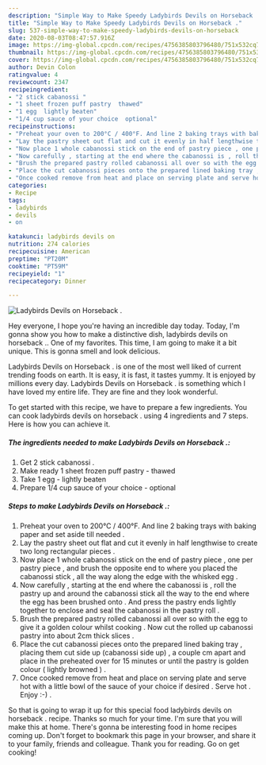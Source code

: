 ```yaml
---
description: "Simple Way to Make Speedy Ladybirds Devils on Horseback ."
title: "Simple Way to Make Speedy Ladybirds Devils on Horseback ."
slug: 537-simple-way-to-make-speedy-ladybirds-devils-on-horseback
date: 2020-08-03T08:47:57.916Z
image: https://img-global.cpcdn.com/recipes/4756385803796480/751x532cq70/ladybirds-devils-on-horseback-recipe-main-photo.jpg
thumbnail: https://img-global.cpcdn.com/recipes/4756385803796480/751x532cq70/ladybirds-devils-on-horseback-recipe-main-photo.jpg
cover: https://img-global.cpcdn.com/recipes/4756385803796480/751x532cq70/ladybirds-devils-on-horseback-recipe-main-photo.jpg
author: Devin Colon
ratingvalue: 4
reviewcount: 2347
recipeingredient:
- "2 stick cabanossi "
- "1 sheet frozen puff pastry  thawed"
- "1 egg  lightly beaten"
- "1/4 cup sauce of your choice  optional"
recipeinstructions:
- "Preheat your oven to 200°C / 400°F. And line 2 baking trays with baking paper and set aside till needed ."
- "Lay the pastry sheet out flat and cut it evenly in half lengthwise to create two long rectangular pieces ."
- "Now place 1 whole cabanossi stick on the end of pastry piece , one per pastry piece , and brush the opposite end to where you placed the cabanossi stick , all the way along the edge with the whisked egg ."
- "Now carefully , starting at the end where the cabanossi is , roll the pastry up and around the cabanossi stick all the way to the end where the egg has been brushed onto . And press the pastry ends lightly together to enclose and seal the cabanossi in the pastry roll ."
- "Brush the prepared pastry rolled cabanossi all over so with the egg to give it a golden colour whilst cooking . Now cut the rolled up cabanossi pastry into about 2cm thick slices ."
- "Place the cut cabanossi pieces onto the prepared lined baking tray , placing them cut side up (cabanossi side up) , a couple cm apart and place in the preheated over for 15 minutes or until the pastry is golden colour ( lightly browned ) ."
- "Once cooked remove from heat and place on serving plate and serve hot with a little bowl of the sauce of your choice if desired . Serve hot . Enjoy :-) ."
categories:
- Recipe
tags:
- ladybirds
- devils
- on

katakunci: ladybirds devils on 
nutrition: 274 calories
recipecuisine: American
preptime: "PT20M"
cooktime: "PT59M"
recipeyield: "1"
recipecategory: Dinner

---
```



![Ladybirds Devils on Horseback .](https://img-global.cpcdn.com/recipes/4756385803796480/751x532cq70/ladybirds-devils-on-horseback-recipe-main-photo.jpg)

Hey everyone, I hope you're having an incredible day today. Today, I'm gonna show you how to make a distinctive dish, ladybirds devils on horseback .. One of my favorites. This time, I am going to make it a bit unique. This is gonna smell and look delicious.

Ladybirds Devils on Horseback . is one of the most well liked of current trending foods on earth. It is easy, it is fast, it tastes yummy. It is enjoyed by millions every day. Ladybirds Devils on Horseback . is something which I have loved my entire life. They are fine and they look wonderful.




To get started with this recipe, we have to prepare a few ingredients. You can cook ladybirds devils on horseback . using 4 ingredients and 7 steps. Here is how you can achieve it.

<!--inarticleads1-->

##### The ingredients needed to make Ladybirds Devils on Horseback .:

1. Get 2 stick cabanossi .
1. Make ready 1 sheet frozen puff pastry - thawed
1. Take 1 egg - lightly beaten
1. Prepare 1/4 cup sauce of your choice - optional




<!--inarticleads2-->

##### Steps to make Ladybirds Devils on Horseback .:

1. Preheat your oven to 200°C / 400°F. And line 2 baking trays with baking paper and set aside till needed .
1. Lay the pastry sheet out flat and cut it evenly in half lengthwise to create two long rectangular pieces .
1. Now place 1 whole cabanossi stick on the end of pastry piece , one per pastry piece , and brush the opposite end to where you placed the cabanossi stick , all the way along the edge with the whisked egg .
1. Now carefully , starting at the end where the cabanossi is , roll the pastry up and around the cabanossi stick all the way to the end where the egg has been brushed onto . And press the pastry ends lightly together to enclose and seal the cabanossi in the pastry roll .
1. Brush the prepared pastry rolled cabanossi all over so with the egg to give it a golden colour whilst cooking . Now cut the rolled up cabanossi pastry into about 2cm thick slices .
1. Place the cut cabanossi pieces onto the prepared lined baking tray , placing them cut side up (cabanossi side up) , a couple cm apart and place in the preheated over for 15 minutes or until the pastry is golden colour ( lightly browned ) .
1. Once cooked remove from heat and place on serving plate and serve hot with a little bowl of the sauce of your choice if desired . Serve hot . Enjoy :-) .




So that is going to wrap it up for this special food ladybirds devils on horseback . recipe. Thanks so much for your time. I'm sure that you will make this at home. There's gonna be interesting food in home recipes coming up. Don't forget to bookmark this page in your browser, and share it to your family, friends and colleague. Thank you for reading. Go on get cooking!
